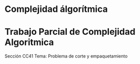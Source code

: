 # Complejidad álgorítmica
# Trabajo Parcial de Complejidad Algoritmica
Sección CC41
Tema: Problema de corte y empaquetamiento 

